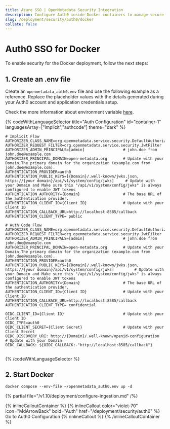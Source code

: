 ```yaml
---
title: Azure SSO | OpenMetadata Security Integration
description: Configure Auth0 inside Docker containers to manage secure user logins with backend token validation and low-latency identity workflows.
slug: /deployment/security/auth0/docker
collate: false
---
```


# Auth0 SSO for Docker

To enable security for the Docker deployment, follow the next steps:

## 1. Create an .env file

Create an `openmetadata_auth0.env` file and use the following example as a reference. Replace the placeholder values with the details generated during your Auth0 account and application credentials setup.

Check the more information about environment variable [here](/deployment/security/configuration-parameters).


{% codeWithLanguageSelector title="Auth Configuration" id="container-1" languagesArray=["implicit","authcode"] theme="dark" %}
```implicit
# Implicit Flow
AUTHORIZER_CLASS_NAME=org.openmetadata.service.security.DefaultAuthorizer
AUTHORIZER_REQUEST_FILTER=org.openmetadata.service.security.JwtFilter
AUTHORIZER_ADMIN_PRINCIPALS=[admin]                 # john.doe from john.doe@example.com
AUTHORIZER_PRINCIPAL_DOMAIN=open-metadata.org       # Update with your Domain,The primary domain for the organization (example.com from john.doe@example.com).
AUTHENTICATION_PROVIDER=auth0
AUTHENTICATION_PUBLIC_KEYS=[{Domain}/.well-known/jwks.json, https://{your domain}/api/v1/system/config/jwks]     # Update with your Domain and Make sure this "/api/v1/system/config/jwks" is always configured to enable JWT tokens
AUTHENTICATION_AUTHORITY={Domain}                   # The base URL of the authentication provider.
AUTHENTICATION_CLIENT_ID={Client ID}                # Update with your Client ID
AUTHENTICATION_CALLBACK_URL=http://localhost:8585/callback
AUTHENTICATION_CLIENT_TYPE= public
```

```authcode
# Auth Code Flow 
AUTHORIZER_CLASS_NAME=org.openmetadata.service.security.DefaultAuthorizer
AUTHORIZER_REQUEST_FILTER=org.openmetadata.service.security.JwtFilter
AUTHORIZER_ADMIN_PRINCIPALS=[admin]                 # john.doe from john.doe@example.com
AUTHORIZER_PRINCIPAL_DOMAIN=open-metadata.org       # Update with your Domain,The primary domain for the organization (example.com from john.doe@example.com).
AUTHENTICATION_PROVIDER=auth0
AUTHENTICATION_PUBLIC_KEYS=[{Domain}/.well-known/jwks.json, https://{your domain}/api/v1/system/config/jwks]         # Update with your Domain and Make sure this "/api/v1/system/config/jwks" is always configured to enable JWT tokens
AUTHENTICATION_AUTHORITY={Domain}                   # The base URL of the authentication provider.
AUTHENTICATION_CLIENT_ID={Client ID}                # Update with your Client ID
AUTHENTICATION_CALLBACK_URL=http://localhost:8585/callback 
AUTHENTICATION_CLIENT_TYPE= confidential

OIDC_CLIENT_ID={Client ID}                          # Update with your Client ID
OIDC_TYPE=auth0 
OIDC_CLIENT_SECRET={Client Secret}                  # Update with your Client Secret
OIDC_DISCOVERY_URI: http://{Domain}/.well-known/openid-configuration        # Update with your Domain
OIDC_CALLBACK: ${OIDC_CALLBACK:-"http://localhost:8585/callback"}


```

{% /codeWithLanguageSelector %}



## 2. Start Docker

```commandline
docker compose --env-file ~/openmetadata_auth0.env up -d
```

{% partial file="/v1.10/deployment/configure-ingestion.md" /%}


{% inlineCalloutContainer %}
  {% inlineCallout
    color="violet-70"
    icon="MdArrowBack"
    bold="Auth"
    href="/deployment/security/auth0" %}
    Go to Auth0 Configuration
  {% /inlineCallout %}
{% /inlineCalloutContainer %}
